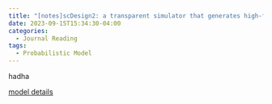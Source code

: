 ```yaml
---
title: "[notes]scDesign2: a transparent simulator that generates high-fidelity single-cell gene expression count data with gene correlations captured"
date: 2023-09-15T15:34:30-04:00
categories:
  - Journal Reading
tags:
  - Probabilistic Model
---
```


hadha

[model details](https://kaiyanm.github.io/cheat%20sheet/prob-models/)
